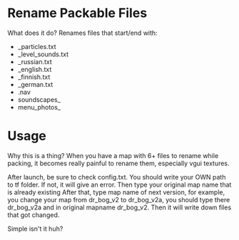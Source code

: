 # Rename Packable Files

What does it do? Renames files that start/end with:
* _particles.txt
* _level_sounds.txt
* _russian.txt
* _english.txt
* _finnish.txt
* _german.txt
* .nav
* soundscapes_
* menu_photos_

# Usage

Why this is a thing? When you have a map with 6+ files to rename while packing, it becomes really painful to rename them, especially vgui textures.

After launch, be sure to check config.txt. You should write your OWN path to tf folder. If not, it will give an error.
Then type your original map name that is already existing
After that, type map name of next version, for example, you change your map from dr_bog_v2 to dr_bog_v2a, you should type there dr_bog_v2a and in original mapname dr_bog_v2.
Then it will write down files that got changed.

Simple isn't it huh?
